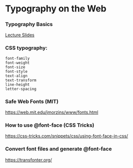 # Typography on the Web

### Typography Basics
[Lecture Slides](/_assets/Typography-Basics.pdf)

### CSS typography:
```
font-family
font-weight
font-size
font-style
text-align
text-transform
line-height
letter-spacing
```
### Safe Web Fonts (MIT)
https://web.mit.edu/jmorzins/www/fonts.html

### How to use @font-face (CSS Tricks)
https://css-tricks.com/snippets/css/using-font-face-in-css/

### Convert font files and generate @font-face
https://transfonter.org/